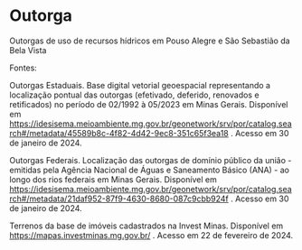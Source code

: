 # Outorga
Outorgas de uso de recursos hídricos em Pouso Alegre e São Sebastião da Bela Vista

Fontes: 

Outorgas Estaduais. Base digital vetorial geoespacial representando a localização pontual das outorgas (efetivado, deferido, renovados e retificados) no período de 02/1992 à 05/2023 em Minas Gerais. Disponível em https://idesisema.meioambiente.mg.gov.br/geonetwork/srv/por/catalog.search#/metadata/45589b8c-4f82-4d42-9ec8-351c65f3ea18 . Acesso em 30 de janeiro de 2024.

Outorgas Federais. Localização das outorgas de domínio público da união - emitidas pela Agência Nacional de Águas e Saneamento Básico (ANA) - ao longo dos rios federais em Minas Gerais. Disponível em https://idesisema.meioambiente.mg.gov.br/geonetwork/srv/por/catalog.search#/metadata/21daf952-87f9-4630-8680-087c9cbb924f . Acesso em 30 de janeiro de 2024.

Terrenos da base de imóveis cadastrados na Invest Minas. Disponível em https://mapas.investminas.mg.gov.br/ . Acesso em 22 de fevereiro de 2024.
